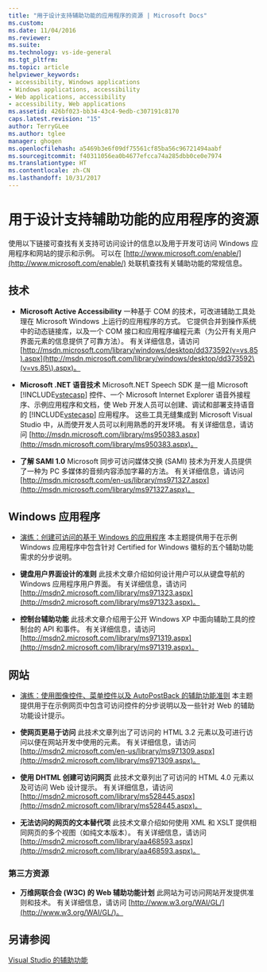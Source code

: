 ```yaml
---
title: "用于设计支持辅助功能的应用程序的资源 | Microsoft Docs"
ms.custom: 
ms.date: 11/04/2016
ms.reviewer: 
ms.suite: 
ms.technology: vs-ide-general
ms.tgt_pltfrm: 
ms.topic: article
helpviewer_keywords:
- accessibility, Windows applications
- Windows applications, accessibility
- Web applications, accessibility
- accessibility, Web applications
ms.assetid: 426bf023-bb34-43c4-9edb-c307191c8170
caps.latest.revision: "15"
author: TerryGLee
ms.author: tglee
manager: ghogen
ms.openlocfilehash: a5469b3e6f09df75561cf85ba56c96721494aabf
ms.sourcegitcommit: f40311056ea0b4677efcca74a285dbb0ce0e7974
ms.translationtype: HT
ms.contentlocale: zh-CN
ms.lasthandoff: 10/31/2017
---
```

# <a name="resources-for-designing-accessible-applications"></a>用于设计支持辅助功能的应用程序的资源
使用以下链接可查找有关支持可访问设计的信息以及用于开发可访问 Windows 应用程序和网站的提示和示例。 可以在 [http://www.microsoft.com/enable/](http://www.microsoft.com/enable/) 处联机查找有关辅助功能的常规信息。  
  
## <a name="technologies"></a>技术  
  
-   **Microsoft Active Accessibility** 一种基于 COM 的技术，可改进辅助工具处理在 Microsoft Windows 上运行的应用程序的方式。 它提供合并到操作系统中的动态链接库，以及一个 COM 接口和应用程序编程元素（为公开有关用户界面元素的信息提供了可靠方法）。 有关详细信息，请访问 [http://msdn.microsoft.com/library/windows/desktop/dd373592(v=vs.85).aspx](http://msdn.microsoft.com/library/windows/desktop/dd373592\(v=vs.85\).aspx)。  
  
-   **Microsoft .NET 语音技术** Microsoft.NET Speech SDK 是一组 Microsoft [!INCLUDE[vstecasp](../../code-quality/includes/vstecasp_md.md)] 控件、一个 Microsoft Internet Explorer 语音外接程序、示例应用程序和文档，使 Web 开发人员可以创建、调试和部署支持语音的 [!INCLUDE[vstecasp](../../code-quality/includes/vstecasp_md.md)] 应用程序。 这些工具无缝集成到 Microsoft Visual Studio 中，从而使开发人员可以利用熟悉的开发环境。 有关详细信息，请访问 [http://msdn.microsoft.com/library/ms950383.aspx](http://msdn.microsoft.com/library/ms950383.aspx)。  
  
-   **了解 SAMI 1.0** Microsoft 同步可访问媒体交换 (SAMI) 技术为开发人员提供了一种为 PC 多媒体的音频内容添加字幕的方法。 有关详细信息，请访问 [http://msdn.microsoft.com/en-us/library/ms971327.aspx](http://msdn.microsoft.com/library/ms971327.aspx)。  
  
## <a name="windows-applications"></a>Windows 应用程序  
  
-   [演练：创建可访问的基于 Windows 的应用程序](http://msdn.microsoft.com/Library/654c7f2f-1586-480b-9f12-9d9b8f5cc32b) 本主题提供用于在示例 Windows 应用程序中包含针对 Certified for Windows 徽标的五个辅助功能需求的分步说明。  
  
-   **键盘用户界面设计的准则** 此技术文章介绍如何设计用户可以从键盘导航的 Windows 应用程序用户界面。 有关详细信息，请访问 [http://msdn2.microsoft.com/library/ms971323.aspx](http://msdn2.microsoft.com/library/ms971323.aspx)。  
  
-   **控制台辅助功能** 此技术文章介绍用于公开 Windows XP 中面向辅助工具的控制台的 API 和事件。 有关详细信息，请访问 [http://msdn2.microsoft.com/library/ms971319.aspx](http://msdn2.microsoft.com/library/ms971319.aspx)。  
  
## <a name="web-sites"></a>网站  
  
-   [演练：使用图像控件、菜单控件以及 AutoPostBack 的辅助功能准则](http://msdn.microsoft.com/Library/ff7b5021-48b3-46bf-921f-9fe1e0e32202) 本主题提供用于在示例网页中包含可访问控件的分步说明以及一些针对 Web 的辅助功能设计提示。  
  
-   **使网页更易于访问** 此技术文章列出了可访问的 HTML 3.2 元素以及可进行访问以便在网站开发中使用的元素。 有关详细信息，请访问 [http://msdn2.microsoft.com/en-us/library/ms971309.aspx](http://msdn2.microsoft.com/library/ms971309.aspx)。  
  
-   **使用 DHTML 创建可访问网页** 此技术文章列出了可访问的 HTML 4.0 元素以及可访问 Web 设计提示。 有关详细信息，请访问 [http://msdn2.microsoft.com/library/ms528445.aspx](http://msdn2.microsoft.com/library/ms528445.aspx)。  
  
-   **无法访问的网页的文本替代项** 此技术文章介绍如何使用 XML 和 XSLT 提供相同网页的多个视图（如纯文本版本）。 有关详细信息，请访问 [http://msdn2.microsoft.com/library/aa468593.aspx](http://msdn2.microsoft.com/library/aa468593.aspx)。  
  
### <a name="third-party-resources"></a>第三方资源  
  
-   **万维网联合会 (W3C) 的 Web 辅助功能计划** 此网站为可访问网站开发提供准则和技术。 有关详细信息，请访问 [http://www.w3.org/WAI/GL/](http://www.w3.org/WAI/GL/)。  
  
## <a name="see-also"></a>另请参阅  
 [Visual Studio 的辅助功能](../../ide/reference/accessibility-features-of-visual-studio.md)